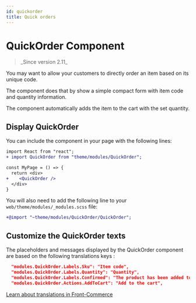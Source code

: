 ```yaml
---
id: quickorder
title: Quick orders
---
```


# QuickOrder Component

<blockquote class="feature--new">
_Since version 2.11_
</blockquote>

You may want to allow your customers to directly order an item based on its unique code.

The <QuickOrder /> component does that by show a simple compact form with item code and quantity information.

The component automatically adds the item to the cart with the set quantity.


## Display QuickOrder 

You can include the component in your page with the following lines:

```diff
import React from "react";
+ import QuickOrder from "theme/modules/QuickOrder";

const MyPage = () => {
  return <div>
+    <QuickOrder />
  </div>
}
```

You will also need to add the following line to your `web/theme/modules/_modules.scss` file:

```diff
+@import "~theme/modules/QuickOrder/QuickOrder";
```

## Customize the QuickOrder texts

The placeholders and messages displayed by the QuickOrder component are based on the following translations keys :

```json
  "modules.QuickOrder.Labels.Sku": "Item code",
  "modules.QuickOrder.Labels.Quantity": "Quantity",
  "modules.QuickOrder.Labels.Confirmed": "The product has been added to the cart",
  "modules.QuickOrder.Actions.AddToCart": "Add to the cart",
```

<div class="center">
  <a class="link primary button" href="/docs/advanced/theme/translations.html">Learn about translations in Front-Commerce</a>
</div>